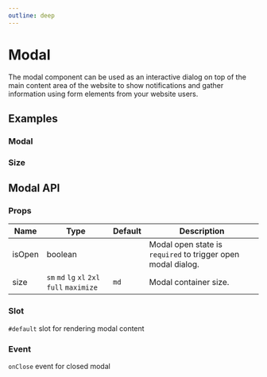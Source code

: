 ```yaml
---
outline: deep
---
```


<script setup lang="ts">
import ModalExample from './demo/modal/modal-example.vue'
import ModalSize from './demo/modal/modal-size.vue'
</script>

# Modal

The modal component can be used as an interactive dialog on top of the main content area of the website to show notifications and gather information using form elements from your website users.

## Examples

### Modal

<!--@include: ./demo/modal/modal-example.md-->

### Size

<!--@include: ./demo/modal/modal-size.md-->

## Modal API

### Props

| Name   | Type                                        | Default | Description                                                  |
| ------ | ------------------------------------------- | ------- | ------------------------------------------------------------ |
| isOpen | boolean                                     |         | Modal open state is `required` to trigger open modal dialog. |
| size   | `sm` `md` `lg` `xl` `2xl` `full` `maximize` | `md`    | Modal container size.                                        |

### Slot

`#default` slot for rendering modal content

### Event

`onClose` event for closed modal
